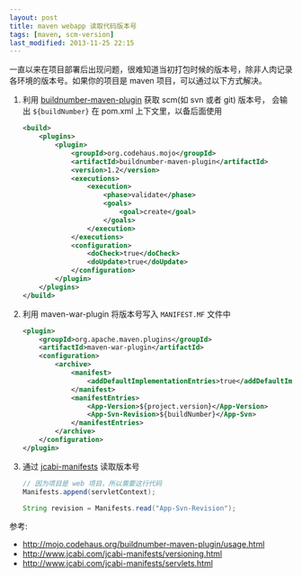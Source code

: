 ```yaml
---
layout: post
title: maven webapp 读取代码版本号
tags: [maven, scm-version]
last_modified: 2013-11-25 22:15
---
```


一直以来在项目部署后出现问题，很难知道当初打包时候的版本号，除非人肉记录各环境的版本号。如果你的项目是 maven 项目，可以通过以下方式解决。

1. 利用 [buildnumber-maven-plugin](http://mojo.codehaus.org/buildnumber-maven-plugin) 获取 scm(如 svn 或者 git) 版本号，
会输出 `${buildNumber}` 在 pom.xml 上下文里，以备后面使用

    ```xml
    <build>
        <plugins>
            <plugin>
                <groupId>org.codehaus.mojo</groupId>
                <artifactId>buildnumber-maven-plugin</artifactId>
                <version>1.2</version>
                <executions>
                    <execution>
                        <phase>validate</phase>
                        <goals>
                            <goal>create</goal>
                        </goals>
                    </execution>
                </executions>
                <configuration>
                    <doCheck>true</doCheck>
                    <doUpdate>true</doUpdate>
                </configuration>
            </plugin>
        </plugins>
    </build>
     ```

2. 利用 maven-war-plugin 将版本号写入 `MANIFEST.MF` 文件中

    ```xml
    <plugin>
        <groupId>org.apache.maven.plugins</groupId>
        <artifactId>maven-war-plugin</artifactId>
        <configuration>
            <archive>
                <manifest>
                    <addDefaultImplementationEntries>true</addDefaultImplementationEntries>
                </manifest>
                <manifestEntries>
                    <App-Version>${project.version}</App-Version>
                    <App-Svn-Revision>${buildNumber}</App-Svn>
                </manifestEntries>
            </archive>
        </configuration>
    </plugin>
    ```

3. 通过 [jcabi-manifests](http://www.jcabi.com/jcabi-manifests/) 读取版本号

    ```java
    // 因为项目是 web 项目，所以需要这行代码
    Manifests.append(servletContext);

    String revision = Manifests.read("App-Svn-Revision");
    ```

参考:

* http://mojo.codehaus.org/buildnumber-maven-plugin/usage.html
* http://www.jcabi.com/jcabi-manifests/versioning.html
* http://www.jcabi.com/jcabi-manifests/servlets.html